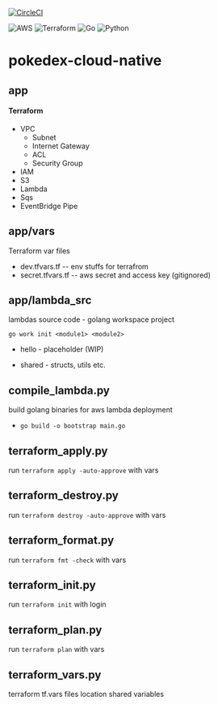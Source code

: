 [![CircleCI](https://dl.circleci.com/status-badge/img/gh/mangila/pokedex-cloud-native/tree/main.svg?style=svg)](https://dl.circleci.com/status-badge/redirect/gh/mangila/pokedex-cloud-native/tree/main)

![AWS](https://img.shields.io/badge/AWS-%23FF9900.svg?style=for-the-badge&logo=amazon-aws&logoColor=white)
![Terraform](https://img.shields.io/badge/terraform-%235835CC.svg?style=for-the-badge&logo=terraform&logoColor=white)
![Go](https://img.shields.io/badge/go-%2300ADD8.svg?style=for-the-badge&logo=go&logoColor=white)
![Python](https://img.shields.io/badge/python-3670A0?style=for-the-badge&logo=python&logoColor=ffdd54)

# pokedex-cloud-native

## app

#### Terraform

* VPC
    * Subnet
    * Internet Gateway
    * ACL
    * Security Group
* IAM
* S3
* Lambda
* Sqs
* EventBridge Pipe

## app/vars

Terraform var files

- dev.tfvars.tf -- env stuffs for terrafrom
- secret.tfvars.tf -- aws secret and access key (gitignored)

## app/lambda_src

lambdas source code - golang workspace project

`go work init <module1> <module2>`

- hello - placeholder (WIP)

- shared - structs, utils etc.

## compile_lambda.py

build golang binaries for aws lambda deployment

- `go build -o bootstrap main.go`

## terraform_apply.py

run `terraform apply -auto-approve` with vars

## terraform_destroy.py

run `terraform destroy -auto-approve` with vars

## terraform_format.py

run `terraform fmt -check` with vars

## terraform_init.py

run `terraform init` with login

## terraform_plan.py

run `terraform plan` with vars

## terraform_vars.py

terraform tf.vars files location shared variables